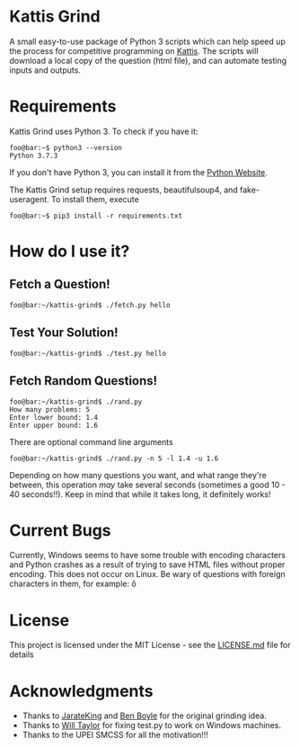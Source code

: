 # Kattis Grind
A small easy-to-use package of Python 3 scripts which can help speed up the process for competitive programming on [Kattis](https://open.kattis.com). The scripts will download a local copy of the question (html file), and can automate testing inputs and outputs.

# Requirements
Kattis Grind uses Python 3. To check if you have it:
```console
foo@bar:~$ python3 --version
Python 3.7.3
```

If you don't have Python 3, you can install it from the [Python Website](https://www.python.org/downloads/).

The Kattis Grind setup requires requests, beautifulsoup4, and fake-useragent. To install them, execute
```console
foo@bar:~$ pip3 install -r requirements.txt
```

# How do I use it?
## Fetch a Question!
```console
foo@bar:~/kattis-grind$ ./fetch.py hello
```

## Test Your Solution!
```console
foo@bar:~/kattis-grind$ ./test.py hello
```

## Fetch Random Questions!
```console
foo@bar:~/kattis-grind$ ./rand.py
How many problems: 5
Enter lower bound: 1.4
Enter upper bound: 1.6
```

There are optional command line arguments
```console
foo@bar:~/kattis-grind$ ./rand.py -n 5 -l 1.4 -u 1.6
```

Depending on how many questions you want, and what range they're between, this operation *may* take several seconds (sometimes a good 10 - 40 seconds!!). Keep in mind that while it takes long, it definitely works!

# Current Bugs
Currently, Windows seems to have some trouble with encoding characters and Python crashes as a result of trying to save HTML files without proper encoding. This does not occur on Linux. Be wary of questions with foreign characters in them, for example: ő

# License
This project is licensed under the MIT License - see the [LICENSE.md](LICENSE) file for details

# Acknowledgments
* Thanks to [JarateKing](https://github.com/JarateKing) and [Ben Boyle](https://github.com/benbdevd) for the original grinding idea.
* Thanks to [Will Taylor](https://github.com/wtaylor17) for fixing test.py to work on Windows machines.
* Thanks to the UPEI SMCSS for all the motivation!!!
